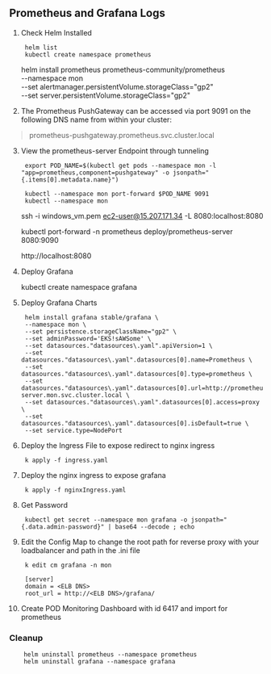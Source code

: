 ## Prometheus and Grafana Logs
1. Check Helm Installed

        helm list
        kubectl create namespace prometheus

    helm install prometheus prometheus-community/prometheus \
        --namespace mon \
        --set alertmanager.persistentVolume.storageClass="gp2" \
        --set server.persistentVolume.storageClass="gp2"

2. The Prometheus PushGateway can be accessed via port 9091 on the following DNS name from within your cluster:

> prometheus-pushgateway.prometheus.svc.cluster.local

3. View the prometheus-server Endpoint through tunneling

        export POD_NAME=$(kubectl get pods --namespace mon -l "app=prometheus,component=pushgateway" -o jsonpath="{.items[0].metadata.name}")

        kubectl --namespace mon port-forward $POD_NAME 9091
        kubectl --namespace mon

    ssh -i windows_vm.pem ec2-user@15.207.171.34 -L 8080:localhost:8080

    kubectl port-forward -n prometheus deploy/prometheus-server 8080:9090

    http://localhost:8080

4. Deploy Grafana

    kubectl create namespace grafana

5. Deploy Grafana Charts

        helm install grafana stable/grafana \
        --namespace mon \
        --set persistence.storageClassName="gp2" \
        --set adminPassword='EKS!sAWSome' \
        --set datasources."datasources\.yaml".apiVersion=1 \
        --set datasources."datasources\.yaml".datasources[0].name=Prometheus \
        --set datasources."datasources\.yaml".datasources[0].type=prometheus \
        --set datasources."datasources\.yaml".datasources[0].url=http://prometheus-server.mon.svc.cluster.local \
        --set datasources."datasources\.yaml".datasources[0].access=proxy \
        --set datasources."datasources\.yaml".datasources[0].isDefault=true \
        --set service.type=NodePort
  
6. Deploy the Ingress File to expose redirect to nginx ingress

        k apply -f ingress.yaml

7. Deploy the nginx ingress to expose grafana

        k apply -f nginxIngress.yaml

7. Get Password

        kubectl get secret --namespace mon grafana -o jsonpath="{.data.admin-password}" | base64 --decode ; echo
 
8. Edit the Config Map to change the root path for reverse proxy with your loadbalancer and path in the .ini file

        k edit cm grafana -n mon

        [server]
        domain = <ELB DNS>
        root_url = http://<ELB DNS>/grafana/

    
9. Create POD Monitoring Dashboard with id 6417 and import for prometheus

### Cleanup
  
        helm uninstall prometheus --namespace prometheus
        helm uninstall grafana --namespace grafana
